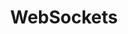 ---
layout: default
title: WebSockets
parent: API Operations
has_children: true
permalink: /all-ops/websockets
---